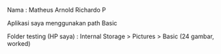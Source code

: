 Nama : Matheus Arnold Richardo P

Aplikasi saya menggunakan path Basic

Folder testing (HP saya) : Internal Storage > Pictures > Basic (24 gambar, worked)
